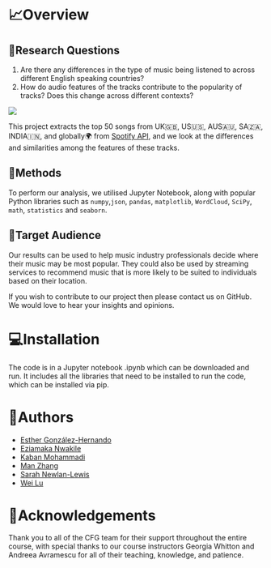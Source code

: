# 📈Overview

## 📝Research Questions
1. Are there any differences in the type of music being listened to across different English speaking countries?
2. How do audio features of the tracks contribute to the popularity of tracks? Does this change across different contexts? 

<img src = 'https://www.freepnglogos.com/uploads/spotify-logo-png/spotify-icon-marilyn-scott-0.png'>

This project extracts the top 50 songs from UK🇬🇧, US🇺🇸, AUS🇦🇺, SA🇿🇦, INDIA🇮🇳, and globally🌍 from [Spotify API](https://api.spotify.com/v1/), and we look at the differences and similarities among the features of these tracks.

## 🔧Methods
To perform our analysis, we utilised Jupyter Notebook, along with popular Python libraries such as `numpy`,`json`, `pandas`, `matplotlib`, `WordCloud`, `SciPy`, `math`, `statistics` and `seaborn`. 

## 🎯Target Audience
Our results can be used to help music industry professionals decide where their music may be most popular. They could also be used by streaming services to recommend music that is more likely to be suited to individuals based on their location. 

If you wish to contribute to our project then please contact us on GitHub. We would love to hear your insights and opinions. 


# 💻Installation

The code is in a Jupyter notebook .ipynb which can be downloaded and run. It includes all the libraries that need to be installed to run the code, which can be installed via pip. 


# 🌟Authors

- [Esther González-Hernando](https://github.com/esthergonzalez4)
- [Eziamaka Nwakile](https://github.com/EziamakaNwakile/EziamakaNwakile)
- [Kaban Mohammadi](https://github.com/KabanMo)
- [Man Zhang](https://github.com/margogo12)
- [Sarah Newlan-Lewis](https://github.com/SarahNewlanLewis)
- [Wei Lu](https://github.com/eviii-in-reed)


# 💜Acknowledgements

Thank you to all of the CFG team for their support throughout the entire course, with special thanks to our course instructors Georgia Whitton and Andreea Avramescu for all of their teaching, knowledge, and patience. 

